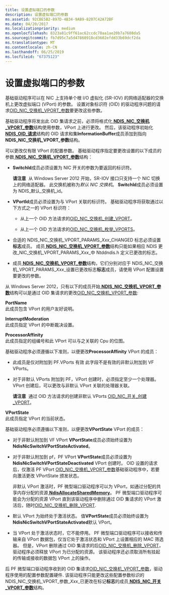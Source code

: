 ```yaml
---
title: 设置虚拟端口的参数
description: 设置虚拟端口的参数
ms.assetid: 92CBE5B2-897D-4B34-9AB9-8207C42A72BF
ms.date: 04/20/2017
ms.localizationpriority: medium
ms.openlocfilehash: 8323a81c9ff61ac62ccdc78aa1ae20b7a7608da5
ms.sourcegitcommit: fb7d95c7a5d47860918cd3602efdd33b69dcf2da
ms.translationtype: MT
ms.contentlocale: zh-CN
ms.lasthandoff: 06/25/2019
ms.locfileid: "67375123"
---
```

# <a name="setting-the-parameters-of-a-virtual-port"></a>设置虚拟端口的参数


基础驱动程序可以在 NIC 上支持单个根 I/O 虚拟化 (SR-IOV) 的网络适配器的交换机上更改虚拟端口 (VPort) 的参数。 设置对象标识符 (OID) 的驱动程序问题的请求[OID\_NIC\_交换机\_VPORT\_参数](https://docs.microsoft.com/windows-hardware/drivers/network/oid-nic-switch-vport-parameters)要更改这些参数。

基础驱动程序将发出此 OID 集请求之前，必须将格式化[ **NDIS\_NIC\_交换机\_VPORT\_参数**](https://docs.microsoft.com/windows-hardware/drivers/ddi/content/ntddndis/ns-ntddndis-_ndis_nic_switch_vport_parameters)结构使用参数，VPort 上进行更改。 然后，该驱动程序初始化[ **NDIS\_OID\_请求**](https://docs.microsoft.com/windows-hardware/drivers/ddi/content/ndis/ns-ndis-_ndis_oid_request)结构的 OID 请求和集**InformationBuffer**成员添加到指向**NDIS\_NIC\_交换机\_VPORT\_参数**结构。

可以更改仅有限 VPort 的配置参数。 基础驱动程序指定要更改设置的以下成员的参数[ **NDIS\_NIC\_交换机\_VPORT\_参数**](https://docs.microsoft.com/windows-hardware/drivers/ddi/content/ntddndis/ns-ntddndis-_ndis_nic_switch_vport_parameters)结构：

-   **SwitchId**成员必须设置为 NIC 开关的参数为要返回的标识符。

    **请注意**  从 Windows Server 2012 开始，SR-IOV 接口只支持一个 NIC 切换上的网络适配器。 此交换机被称为*默认 NIC 交换机*。 **SwitchId**成员必须设置为 NDIS\_默认\_交换机\_id。

     

-   **VPortId**成员必须设置为与 VPort 关联的标识符。 基础驱动程序将获取通过以下方式之一的 VPort 标识符：

    -   从上一个 OID 方法请求的[OID\_NIC\_交换机\_创建\_VPORT](https://docs.microsoft.com/windows-hardware/drivers/network/oid-nic-switch-create-vport)。

    -   从上一个 OID 方法请求的[OID\_NIC\_交换机\_枚举\_VPORTS](https://docs.microsoft.com/windows-hardware/drivers/network/oid-nic-switch-enum-vports)。

-   合适的 NDIS\_NIC\_交换机\_VPORT\_PARAMS\_*Xxx*\_CHANGED 标志必须设置**标志**成员。 成员[ **NDIS\_NIC\_交换机\_VPORT\_参数**](https://docs.microsoft.com/windows-hardware/drivers/ddi/content/ntddndis/ns-ntddndis-_ndis_nic_switch_vport_parameters)结构只能如果相应 NDIS 更改\_NIC\_交换机\_VPORT\_PARAMS\_*Xxx*\_中 Ntddndis.h 定义已更改的标志。

-   成员[ **NDIS\_NIC\_交换机\_VPORT\_参数**](https://docs.microsoft.com/windows-hardware/drivers/ddi/content/ntddndis/ns-ntddndis-_ndis_nic_switch_vport_parameters)结构，它们分别对应于 NDIS\_NIC\_交换机\_VPORT\_PARAMS\_*Xxx*\_设置已更改标志**标志**成员，请使用 VPort 配置设置要更改的参数。

从 Windows Server 2012，只有以下的成员开始[ **NDIS\_NIC\_交换机\_VPORT\_参数**](https://docs.microsoft.com/windows-hardware/drivers/ddi/content/ntddndis/ns-ntddndis-_ndis_nic_switch_vport_parameters)结构可以是通过 OID 集请求的更改[OID\_NIC\_交换机\_VPORT\_参数](https://docs.microsoft.com/windows-hardware/drivers/network/oid-nic-switch-vport-parameters):

<a href="" id="portname"></a>**PortName**  
此成员包含 VPort 的用户友好说明。

<a href="" id="interruptmoderation"></a>**InterruptModeration**  
此成员指定 VPort 的中断裁决设置。

<a href="" id="processoraffinity"></a>**ProcessorAffinity**  
此成员指定的组编号和此 VPort 可以与之关联的 Cpu 的位图。

基础驱动程序必须遵循以下准则，以便更改**ProcessorAffinity** VPort 的成员：

-   此成员是仅对附加到 PF.VPorts 有效 此字段不是有效的非默认附加到 VF VPorts。

-   对于非默认 VPorts 附加到 PF，VPort 创建时，必须指定至少一个处理器。 VPort 创建后，可以更改与非默认 VPort 关联的处理器关联。

    **请注意**  通过 OID 方法请求的创建非默认 VPorts [OID\_NIC\_开关\_创建\_VPORT](https://docs.microsoft.com/windows-hardware/drivers/network/oid-nic-switch-create-vport)。

     

<a href="" id="vportstate"></a>**VPortState**  
此成员指定 VPort 的当前状态。

基础驱动程序必须遵循以下准则，以便更改**VPortState** VPort 的成员：

-   对于非默认附加到 VF VPort **VPortState**成员必须始终设置为**NdisNicSwitchVPortStateActivated**。

-   对于非默认附加到 pf，PF VPort **VPortState**成员必须设置为**NdisNicSwitchVPortStateDeactivated** VPort 创建时。 OID 设置的请求后，仅激活 PF VPort [OID\_NIC\_交换机\_VPORT\_参数](https://docs.microsoft.com/windows-hardware/drivers/network/oid-nic-switch-vport-parameters)基础驱动程序中，若要向激活更改 VPortState 颁发状态。

    非默认 VPort 激活时，PF 微型端口驱动程序可以为 VPort，如通过分配的共享内存分配的资源[ **NdisAllocateSharedMemory**](https://docs.microsoft.com/windows-hardware/drivers/ddi/content/ndis/nf-ndis-ndisallocatesharedmemory)。 PF 微型端口驱动程序可能会为分配的资源 VPort 直到该驱动程序中删除通过 OID 集请求的 VPort 激活后，随时[OID\_NIC\_交换机\_删除\_VPORT](https://docs.microsoft.com/windows-hardware/drivers/network/oid-nic-switch-delete-vport).

-   默认 VPort 为始终处于激活状态。 值**VPortState**成员必须始终设置为**NdisNicSwitchVPortStateActivated**默认 VPort。

-   当 VPort 处于激活状态时，它不能停用。 PF 微型端口驱动程序可以接收和传输来自 VPort 数据包，仅当它处于激活状态和 VPort 上设置相应的 MAC 筛选器。 但是，VPort 删除通过 OID 集请求的后[OID\_NIC\_交换机\_删除\_VPORT](https://docs.microsoft.com/windows-hardware/drivers/network/oid-nic-switch-delete-vport)，驱动程序必须释放 VPort 为已分配的资源。 该驱动程序还必须取消所有挂起的传输或接收的数据包 VPort 上的操作。

后 PF 微型端口驱动程序收到的 OID 集请求[OID\_NIC\_交换机\_VPORT\_参数](https://docs.microsoft.com/windows-hardware/drivers/network/oid-nic-switch-vport-parameters)，驱动程序使用的配置参数配置硬件. 该驱动程序只能更改这些配置参数标识的 NDIS\_NIC\_交换机\_VPORT\_参数\_*Xxx*\_已更改在标记**标志**的成员[ **NDIS\_NIC\_开关\_VPORT\_参数**](https://docs.microsoft.com/windows-hardware/drivers/ddi/content/ntddndis/ns-ntddndis-_ndis_nic_switch_vport_parameters)结构。

 

 






